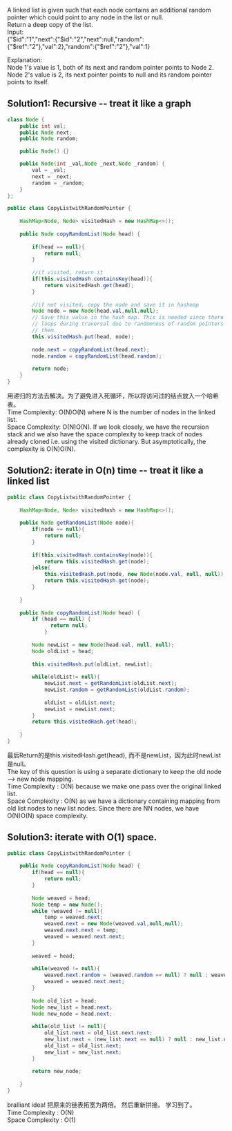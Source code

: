 
A linked list is given such that each node contains an additional random pointer which could point to any node in the list or null.  
Return a deep copy of the list.  
Input:  
{"$id":"1","next":{"$id":"2","next":null,"random":{"$ref":"2"},"val":2},"random":{"$ref":"2"},"val":1}  
  
Explanation:  
Node 1's value is 1, both of its next and random pointer points to Node 2.  
Node 2's value is 2, its next pointer points to null and its random pointer points to itself.  

## Solution1: Recursive -- treat it like a graph
```java
class Node {
    public int val;
    public Node next;
    public Node random;

    public Node() {}

    public Node(int _val,Node _next,Node _random) {
        val = _val;
        next = _next;
        random = _random;
    }
};

public class CopyListwithRandomPointer {
	
	HashMap<Node, Node> visitedHash = new HashMap<>();
	
	public Node copyRandomList(Node head) {
        
        if(head == null){
        	return null;
        }
		
        //if visited, return it
        if(this.visitedHash.containsKey(head)){
        	return visitedHash.get(head);
        }
        
        //if not visited, copy the node and save it in hashmap
        Node node = new Node(head.val,null,null);
        // Save this value in the hash map. This is needed since there might be
        // loops during traversal due to randomness of random pointers and this would help us avoid
        // them.
        this.visitedHash.put(head, node);
        
        node.next = copyRandomList(head.next);
        node.random = copyRandomList(head.random);
        
        return node;  
    }
}
```
用递归的方法去解决。为了避免进入死循环，所以将访问过的结点放入一个哈希表。     
Time Complexity: O(N)O(N) where N is the number of nodes in the linked list.     
Space Complexity: O(N)O(N). If we look closely, we have the recursion stack and we also have the space complexity to keep track of nodes already cloned i.e. using the visited dictionary. But asymptotically, the complexity is O(N)O(N). 

## Solution2: iterate in O(n) time -- treat it like a linked list
```java
public class CopyListwithRandomPointer {
	
	HashMap<Node, Node> visitedHash = new HashMap<>();
	
	public Node getRandomList(Node node){
		if(node == null){
			return null;
		}
		
		if(this.visitedHash.containsKey(node)){
			return this.visitedHash.get(node);
		}else{
			this.visitedHash.put(node, new Node(node.val, null, null));
			return this.visitedHash.get(node);
		}
		
	}
	
	public Node copyRandomList(Node head) {
		if (head == null) {
		      return null;
		    }
		
        Node newList = new Node(head.val, null, null);
        Node oldList = head;
        
        this.visitedHash.put(oldList, newList);
        
        while(oldList!= null){
        	newList.next = getRandomList(oldList.next);
        	newList.random = getRandomList(oldList.random);
        	
        	oldList = oldList.next;
        	newList = newList.next;
        }
        return this.visitedHash.get(head);
        
    }
}
```
最后Return的是this.visitedHash.get(head), 而不是newList，因为此时newList是null。   
The key of this question is using a separate dictionary to keep the old node --> new node mapping.      
Time Complexity : O(N) because we make one pass over the original linked list.      
Space Complexity : O(N) as we have a dictionary containing mapping from old list nodes to new list nodes. Since there are NN nodes, we have O(N)O(N) space complexity.       

## Solution3: iterate with O(1) space.
```java
public class CopyListwithRandomPointer {
	
	public Node copyRandomList(Node head) {
		if(head == null){
			return null;
		}
		
		Node weaved = head;
		Node temp = new Node();
		while (weaved != null){
			temp = weaved.next;
			weaved.next = new Node(weaved.val,null,null);
			weaved.next.next = temp;
			weaved = weaved.next.next;
		}
		
		weaved = head;
		
		while(weaved != null){
			weaved.next.random = (weaved.random == null) ? null : weaved.random.next;
			weaved = weaved.next.next;
		}
		
		Node old_list = head;
		Node new_list = head.next;
		Node new_node = head.next;
		
		while(old_list != null){
			old_list.next = old_list.next.next;
			new_list.next = (new_list.next == null) ? null : new_list.next.next;
			old_list = old_list.next;
			new_list = new_list.next;
		}
		
		return new_node;
		      
    }
}
```
bralliant idea! 把原来的链表拓宽为两倍。 然后重新拼接。 学习到了。    
Time Complexity : O(N)       
Space Complexity : O(1)            
